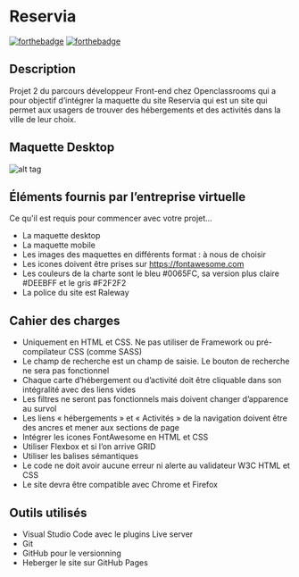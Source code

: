 # Reservia

[![forthebadge](http://forthebadge.com/images/badges/built-with-love.svg)](http://forthebadge.com)  [![forthebadge](http://forthebadge.com/images/badges/powered-by-electricity.svg)](http://forthebadge.com)


## Description

Projet 2 du parcours développeur Front-end chez Openclassrooms qui a pour objectif d’intégrer la maquette du site Reservia  qui est un site qui permet aux usagers de trouver des hébergements et des activités dans la ville de leur choix.

## Maquette Desktop

![alt tag](https://user.oc-static.com/upload/2020/08/24/1598262857804_Maquette%20reservia-min.png)

## Éléments fournis par l’entreprise virtuelle

Ce qu'il est requis pour commencer avec votre projet...

- La maquette desktop
- La maquette mobile
- Les images des maquettes en différents format : à nous de choisir
- Les icones doivent être prises sur https://fontawesome.com
- Les couleurs de la charte sont le bleu #0065FC, sa version plus claire #DEEBFF et le gris #F2F2F2
- La police du site est Raleway


## Cahier des charges

- Uniquement en HTML et CSS. Ne pas utiliser de Framework ou pré-compilateur CSS (comme SASS)
- Le champ de recherche est un champ de saisie. Le bouton de recherche ne sera pas fonctionnel
- Chaque carte d’hébergement ou d’activité doit être cliquable dans son intégralité avec des liens vides
- Les filtres ne seront pas fonctionnels mais doivent changer d’apparence au survol
- Les liens « hébergements » et « Activités » de la navigation doivent être des ancres et mener aux sections de page
- Intégrer les icones FontAwesome en HTML et CSS
- Utiliser Flexbox et si l’on arrive GRID
- Utiliser les balises sémantiques 
- Le code ne doit avoir aucune erreur ni alerte au validateur W3C HTML et CSS
- Le site devra être compatible avec Chrome et Firefox

## Outils utilisés

- Visual Studio Code avec le plugins Live server
- Git
- GitHub pour le versionning
- Heberger le site sur GitHub Pages



